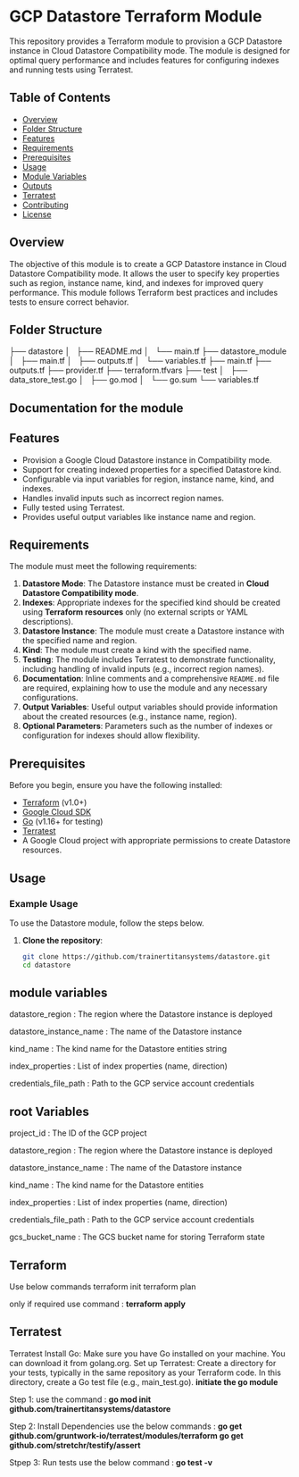 # GCP Datastore Terraform Module

This repository provides a Terraform module to provision a GCP Datastore instance in Cloud Datastore Compatibility mode. The module is designed for optimal query performance and includes features for configuring indexes and running tests using Terratest.

## Table of Contents

- [Overview](#overview)
- [Folder Structure](#folder-structure)
- [Features](#features)
- [Requirements](#requirements)
- [Prerequisites](#prerequisites)
- [Usage](#usage)
- [Module Variables](#module-variables)
- [Outputs](#outputs)
- [Terratest](#terratest)
- [Contributing](#contributing)
- [License](#license)

## Overview

The objective of this module is to create a GCP Datastore instance in Cloud Datastore Compatibility mode. It allows the user to specify key properties such as region, instance name, kind, and indexes for improved query performance. This module follows Terraform best practices and includes tests to ensure correct behavior.

## Folder Structure

├── datastore
│   ├── README.md
│   └── main.tf
├── datastore_module
│   ├── main.tf
│   ├── outputs.tf
│   └── variables.tf
├── main.tf
├── outputs.tf
├── provider.tf
├── terraform.tfvars
├── test
│   ├── data_store_test.go
│   ├── go.mod
│   └── go.sum
└── variables.tf

## Documentation for the module

## Features

- Provision a Google Cloud Datastore instance in Compatibility mode.
- Support for creating indexed properties for a specified Datastore kind.
- Configurable via input variables for region, instance name, kind, and indexes.
- Handles invalid inputs such as incorrect region names.
- Fully tested using Terratest.
- Provides useful output variables like instance name and region.

## Requirements

The module must meet the following requirements:

1. **Datastore Mode**: The Datastore instance must be created in **Cloud Datastore Compatibility mode**.
2. **Indexes**: Appropriate indexes for the specified kind should be created using **Terraform resources** only (no external scripts or YAML descriptions).
3. **Datastore Instance**: The module must create a Datastore instance with the specified name and region.
4. **Kind**: The module must create a kind with the specified name.
5. **Testing**: The module includes Terratest to demonstrate functionality, including handling of invalid inputs (e.g., incorrect region names).
6. **Documentation**: Inline comments and a comprehensive `README.md` file are required, explaining how to use the module and any necessary configurations.
7. **Output Variables**: Useful output variables should provide information about the created resources (e.g., instance name, region).
8. **Optional Parameters**: Parameters such as the number of indexes or configuration for indexes should allow flexibility.

## Prerequisites

Before you begin, ensure you have the following installed:

- [Terraform](https://www.terraform.io/downloads.html) (v1.0+)
- [Google Cloud SDK](https://cloud.google.com/sdk)
- [Go](https://golang.org/dl/) (v1.16+ for testing)
- [Terratest](https://terratest.gruntwork.io/)
- A Google Cloud project with appropriate permissions to create Datastore resources.

## Usage

### Example Usage

To use the Datastore module, follow the steps below.

1. **Clone the repository**:
   ```bash
   git clone https://github.com/trainertitansystems/datastore.git
   cd datastore

## module variables

datastore_region :	The region where the Datastore instance is deployed
	
datastore_instance_name :	The name of the Datastore instance	

kind_name : 	The kind name for the Datastore entities	string	

index_properties : 	List of index properties (name, direction)	

credentials_file_path	: Path to the GCP service account credentials 

## root Variables

project_id	: The ID of the GCP project	

datastore_region :	The region where the Datastore instance is deployed

datastore_instance_name :	The name of the Datastore instance	

kind_name	: The kind name for the Datastore entities	

index_properties :	List of index properties (name, direction)	

credentials_file_path	: Path to the GCP service account credentials 

gcs_bucket_name	: The GCS bucket name for storing Terraform state	


## Terraform 
Use below commands 
terraform init
terraform plan

only if required use command : **terraform apply**


## Terratest

Terratest
Install Go: Make sure you have Go installed on your machine. You can download it from golang.org.
Set up Terratest: Create a directory for your tests, typically in the same repository as your Terraform code. 
In this directory, create a Go test file (e.g., main_test.go).
**initiate the go module**

Step 1: 
use the command : **go mod init github.com/trainertitansystems/datastore**

Step 2: Install Dependencies
use the below commands : 
**go get github.com/gruntwork-io/terratest/modules/terraform
go get github.com/stretchr/testify/assert**

Stpep 3: Run tests
use the below command : 
**go test -v**




